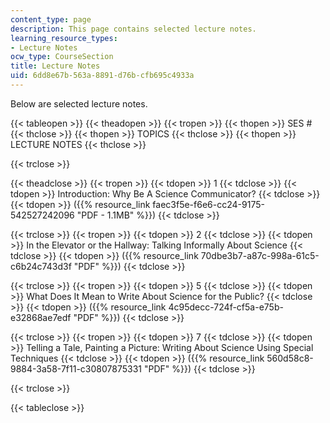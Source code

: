 ```yaml
---
content_type: page
description: This page contains selected lecture notes.
learning_resource_types:
- Lecture Notes
ocw_type: CourseSection
title: Lecture Notes
uid: 6dd8e67b-563a-8891-d76b-cfb695c4933a
---
```


Below are selected lecture notes.

{{< tableopen >}}
{{< theadopen >}}
{{< tropen >}}
{{< thopen >}}
SES #
{{< thclose >}}
{{< thopen >}}
TOPICS
{{< thclose >}}
{{< thopen >}}
LECTURE NOTES
{{< thclose >}}

{{< trclose >}}

{{< theadclose >}}
{{< tropen >}}
{{< tdopen >}}
1
{{< tdclose >}}
{{< tdopen >}}
Introduction: Why Be A Science Communicator?
{{< tdclose >}}
{{< tdopen >}}
({{% resource_link faec3f5e-f6e6-cc24-9175-542527242096 "PDF - 1.1MB" %}})
{{< tdclose >}}

{{< trclose >}}
{{< tropen >}}
{{< tdopen >}}
2
{{< tdclose >}}
{{< tdopen >}}
In the Elevator or the Hallway: Talking Informally About Science
{{< tdclose >}}
{{< tdopen >}}
({{% resource_link 70dbe3b7-a87c-998a-61c5-c6b24c743d3f "PDF" %}})
{{< tdclose >}}

{{< trclose >}}
{{< tropen >}}
{{< tdopen >}}
5
{{< tdclose >}}
{{< tdopen >}}
What Does It Mean to Write About Science for the Public?
{{< tdclose >}}
{{< tdopen >}}
({{% resource_link 4c95decc-724f-cf5a-e75b-e32868ae7edf "PDF" %}})
{{< tdclose >}}

{{< trclose >}}
{{< tropen >}}
{{< tdopen >}}
7
{{< tdclose >}}
{{< tdopen >}}
Telling a Tale, Painting a Picture: Writing About Science Using Special Techniques
{{< tdclose >}}
{{< tdopen >}}
({{% resource_link 560d58c8-9884-3a58-7f11-c30807875331 "PDF" %}})
{{< tdclose >}}

{{< trclose >}}

{{< tableclose >}}